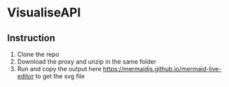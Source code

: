 # VisualiseAPI

## Instruction
1. Clone the repo
2. Download the proxy and unzip in the same folder
3. Run and copy the output here https://mermaidjs.github.io/mermaid-live-editor to get the svg file

